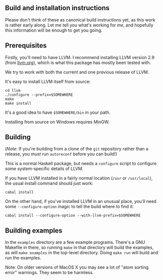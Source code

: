 Build and installation instructions
-----------------------------------

Please don't think of these as canonical build instructions yet, as
this work is rather early along.  Let me tell you what's working for
*me*, and hopefully this information will be enough to get you going.


Prerequisites
-------------

Firstly, you'll need to have LLVM.  I recommend installing LLVM
version 2.9 (from [llvm.org](http://llvm.org/releases/)), which is
what this package has mostly been tested with.

We try to work with both the current and one previous release of LLVM.

It's easy to install LLVM itself from source:

    cd llvm
    ./configure --prefix=$SOMEWHERE
    make
    make install

It's a good idea to have `$SOMEWHERE/bin` in your path.

Installing from source on Windows requires MinGW.


Building
--------

(*Note*: If you're building from a clone of the `git` repository
rather than a release, you *must* run `autoreconf` before you can
build!)

This is a normal Haskell package, but needs a `configure` script to
configure some system-specific details of LLVM.

If you have LLVM installed in a fairly normal location (`/usr` or
`/usr/local`), the usual install command should just work:

    cabal install

On the other hand, if you've installed LLVM in an unusual place,
you'll need some `--configure-option` magic to tell the build where to
find it:

    cabal install --configure-option --with-llvm-prefix=$SOMEWHERE


Building examples
-----------------

In the `examples` directory are a few example programs.  There's a GNU
Makefile in there, so running `make` in that directory will build the
examples, as will `make examples` in the top-level directory.  Doing
`make run` will build and run the examples.

Note: On older versions of MacOS X you may see a lot of "atom sorting
error" warnings.  They seem to be harmless.
